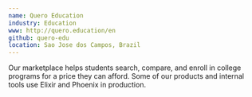 ```yaml
---
name: Quero Education
industry: Education
www: http://quero.education/en
github: quero-edu
location: Sao Jose dos Campos, Brazil
---
```

Our marketplace helps students search, compare, and enroll in college programs for a price they can afford. Some of our products and internal tools use Elixir and Phoenix in production.
